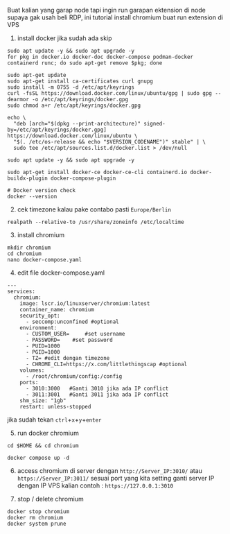 Buat kalian yang garap node tapi ingin run garapan ektension di node supaya gak usah beli RDP, ini tutorial install chromium buat run extension di VPS

1. install docker jika sudah ada skip
```console
sudo apt update -y && sudo apt upgrade -y
for pkg in docker.io docker-doc docker-compose podman-docker containerd runc; do sudo apt-get remove $pkg; done

sudo apt-get update
sudo apt-get install ca-certificates curl gnupg
sudo install -m 0755 -d /etc/apt/keyrings
curl -fsSL https://download.docker.com/linux/ubuntu/gpg | sudo gpg --dearmor -o /etc/apt/keyrings/docker.gpg
sudo chmod a+r /etc/apt/keyrings/docker.gpg

echo \
  "deb [arch="$(dpkg --print-architecture)" signed-by=/etc/apt/keyrings/docker.gpg] https://download.docker.com/linux/ubuntu \
  "$(. /etc/os-release && echo "$VERSION_CODENAME")" stable" | \
  sudo tee /etc/apt/sources.list.d/docker.list > /dev/null

sudo apt update -y && sudo apt upgrade -y

sudo apt-get install docker-ce docker-ce-cli containerd.io docker-buildx-plugin docker-compose-plugin

# Docker version check
docker --version
```
2. cek timezone kalau pake contabo pasti `Europe/Berlin`
```console
realpath --relative-to /usr/share/zoneinfo /etc/localtime
```
3.  install chromium
```console
mkdir chromium
cd chromium
nano docker-compose.yaml
```
4. edit file docker-compose.yaml
```console
---
services:
  chromium:
    image: lscr.io/linuxserver/chromium:latest
    container_name: chromium
    security_opt:
      - seccomp:unconfined #optional
    environment:
      - CUSTOM_USER=     #set username
      - PASSWORD=    #set password
      - PUID=1000
      - PGID=1000
      - TZ= #edit dengan timezone
      - CHROME_CLI=https://x.com/littlethingscap #optional
    volumes:
      - /root/chromium/config:/config
    ports:
      - 3010:3000   #Ganti 3010 jika ada IP conflict
      - 3011:3001   #Ganti 3011 jika ada IP conflict
    shm_size: "1gb"
    restart: unless-stopped
```
jika sudah tekan `ctrl`+`x`+`y`+`enter`

5. run docker chromium
```console
cd $HOME && cd chromium

docker compose up -d
```
6. access chromium di server dengan `http://Server_IP:3010/` atau 
`https://Server_IP:3011/` sesuai port yang kita setting ganti server IP dengan IP VPS kalian contoh : `https://127.0.0.1:3010`

7. stop / delete chromium
```console
docker stop chromium
docker rm chromium
docker system prune
```
